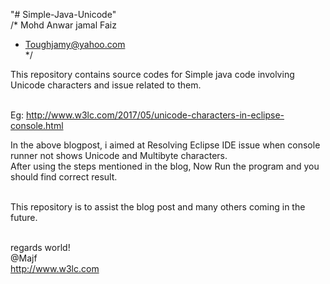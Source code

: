 "# Simple-Java-Unicode" <br />
/* Mohd Anwar jamal Faiz <br />
 * Toughjamy@yahoo.com <br />
*/

This repository contains source codes for Simple java code involving Unicode characters and issue related to them. <br /><br />

Eg: http://www.w3lc.com/2017/05/unicode-characters-in-eclipse-console.html <br />

In the above blogpost, i aimed at Resolving Eclipse IDE issue when console runner not shows Unicode and Multibyte characters. <br />
After using the steps mentioned in the blog, Now Run the program and you should find correct result.<br /><br />

This repository is to assist the blog post and many others coming in the future. <br /><br />

regards world!<br />
@Majf<br />
http://www.w3lc.com<br />
